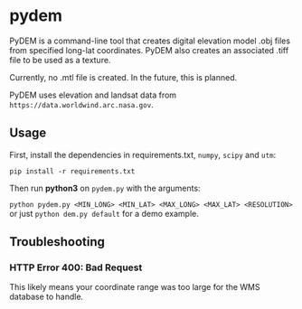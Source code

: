 # pydem

PyDEM is a command-line tool that creates digital elevation model .obj files from specified long-lat coordinates.
PyDEM also creates an associated .tiff file to be used as a texture.

Currently, no .mtl file is created.  In the future, this is planned.

PyDEM uses elevation and landsat data from `https://data.worldwind.arc.nasa.gov`.

## Usage

First, install the dependencies in requirements.txt, `numpy`, `scipy` and `utm`:

`pip install -r requirements.txt`

Then run **python3** on `pydem.py` with the arguments:

`python pydem.py <MIN_LONG> <MIN_LAT> <MAX_LONG> <MAX_LAT> <RESOLUTION>` or just `python dem.py default` for a demo example.

## Troubleshooting

### HTTP Error 400: Bad Request

This likely means your coordinate range was too large for the WMS database to handle.
